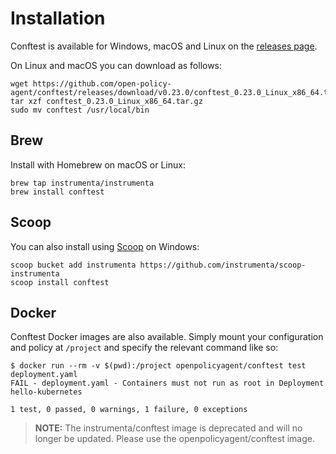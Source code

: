 # Installation

Conftest is available for Windows, macOS and Linux on the [releases page](https://github.com/open-policy-agent/conftest/releases). 

On Linux and macOS you can download as follows:

```console
wget https://github.com/open-policy-agent/conftest/releases/download/v0.23.0/conftest_0.23.0_Linux_x86_64.tar.gz
tar xzf conftest_0.23.0_Linux_x86_64.tar.gz
sudo mv conftest /usr/local/bin
```

## Brew

Install with Homebrew on macOS or Linux:

```console
brew tap instrumenta/instrumenta
brew install conftest
```

## Scoop

You can also install using [Scoop](https://scoop.sh/) on Windows:

```console
scoop bucket add instrumenta https://github.com/instrumenta/scoop-instrumenta
scoop install conftest
```

## Docker

Conftest Docker images are also available. Simply mount your configuration and policy at `/project` and specify the relevant command like so:

```console
$ docker run --rm -v $(pwd):/project openpolicyagent/conftest test deployment.yaml
FAIL - deployment.yaml - Containers must not run as root in Deployment hello-kubernetes

1 test, 0 passed, 0 warnings, 1 failure, 0 exceptions
```

> **NOTE:** The instrumenta/conftest image is deprecated and will no longer be updated. Please use the openpolicyagent/conftest image.
